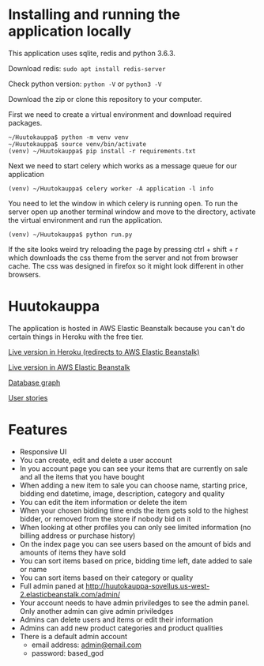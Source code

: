 # Installing and running the application locally

This application uses sqlite, redis and python 3.6.3.

Download redis: `sudo apt install redis-server`

Check python version: `python -V` or `python3 -V`

Download the zip or clone this repository to your computer.

First we need to create a virtual environment and download required packages.

```
~/Huutokauppa$ python -m venv venv
~/Huutokauppa$ source venv/bin/activate
(venv) ~/Huutokauppa$ pip install -r requirements.txt
```

Next we need to start celery which works as a message queue for our application

`(venv) ~/Huutokauppa$ celery worker -A application -l info`

You need to let the window in which celery is running open. To run the server open up another terminal window and move to the directory, activate the virtual environment and run the application.

`(venv) ~/Huutokauppa$ python run.py`

If the site looks weird try reloading the page by pressing ctrl + shift + r which downloads the css theme from the server and not from browser cache. The css was designed in firefox so it might look different in other browsers.

# Huutokauppa

The application is hosted in AWS Elastic Beanstalk because you can't do certain things in Heroku with the free tier.

[Live version in Heroku (redirects to AWS Elastic Beanstalk)](http://huutokauppa-sovellus.herokuapp.com/)

[Live version in AWS Elastic Beanstalk](http://huutokauppa-sovellus.us-west-2.elasticbeanstalk.com/)

[Database graph](https://raw.githubusercontent.com/laurivaananen/Huutokauppa/master/documentation/kaavio_uusi.jpg)

[User stories](https://github.com/laurivaananen/Huutokauppa/blob/master/documentation/userstories.md)

# Features

* Responsive UI
* You can create, edit and delete a user account
* In you account page you can see your items that are currently on sale and all the items that you have bought
* When adding a new item to sale you can choose name, starting price, bidding end datetime, image, description, category and quality
* You can edit the item information or delete the item
* When your chosen bidding time ends the item gets sold to the highest bidder, or removed from the store if nobody bid on it
* When looking at other profiles you can only see limited information (no billing address or purchase history)
* On the index page you can see users based on the amount of bids and amounts of items they have sold
* You can sort items based on price, bidding time left, date added to sale or name
* You can sort items based on their category or quality
* Full admin paned at http://huutokauppa-sovellus.us-west-2.elasticbeanstalk.com/admin/
* Your account needs to have admin priviledges to see the admin panel. Only another admin can give admin priviledges
* Admins can delete users and items or edit their information
* Admins can add new product categories and product qualities
* There is a default admin account
  * email address: admin@email.com
  * password: based_god
